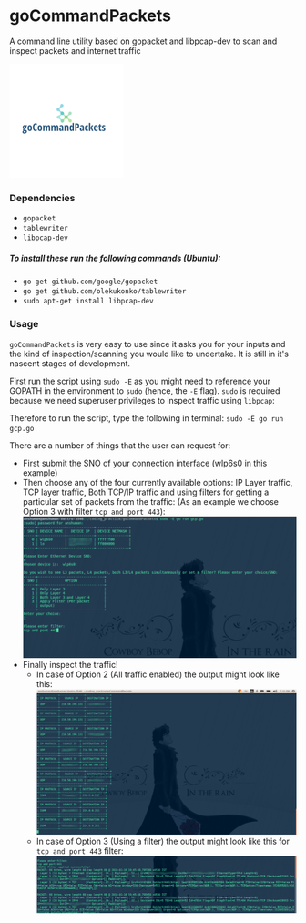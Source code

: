 # goCommandPackets
A command line utility based on gopacket and libpcap-dev to scan and inspect packets and internet traffic

![alt text](imgs/logo_gcp.png)

### Dependencies 
- ```gopacket```
- ```tablewriter```
- ```libpcap-dev```

##### To install these run the following commands (Ubuntu):
- ```go get github.com/google/gopacket```
- ```go get github.com/olekukonko/tablewriter```
- ```sudo apt-get install libpcap-dev```

### Usage

`goCommandPackets` is very easy to use since it asks you for your inputs and the kind of inspection/scanning you would like to undertake. It is still in it's nascent stages of development.

First run the script using `sudo -E` as you might need to reference your GOPATH in the environment to  `sudo` (hence, the `-E` flag). `sudo` is required because we need superuser privileges to inspect traffic using `libpcap`:

Therefore to run the script, type the following in terminal:  `sudo -E go run gcp.go`

There are a number of things that the user can request for:

* First submit the SNO of your connection interface (wlp6s0 in this example)
* Then choose any of the four currently available options: IP Layer traffic, TCP layer traffic, Both TCP/IP traffic and using filters for getting a particular set of packets from the traffic: (As an example we choose Option 3 with filter `tcp and port 443`):
![alt text](imgs/gcp1_edited.png)
* Finally inspect the traffic! 
	*  In case of Option 2 (All traffic enabled) the output might look like this:
		![alt text](imgs/gcp3_edited.png)
	*  In case of Option 3 (Using a filter) the output might look like this for `tcp and port 443` filter:
		![alt text](imgs/gcp_additional.png)
